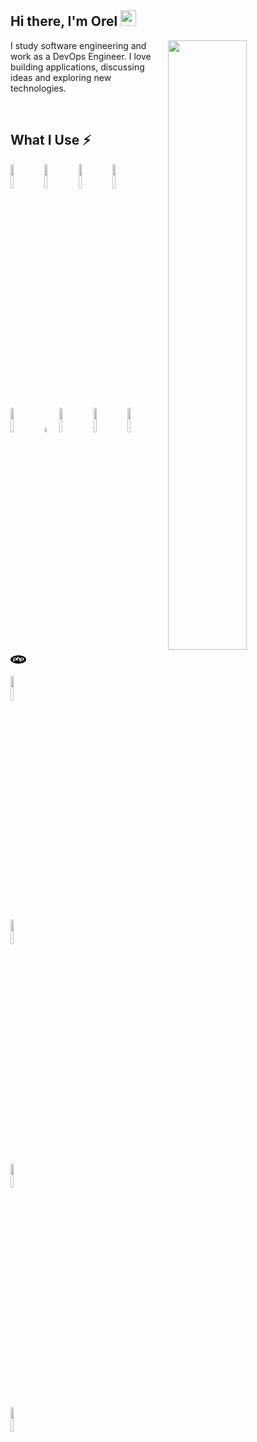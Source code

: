 ## Hi there, I'm Orel <img src="etc/wave.gif" height="25px">

<img src="https://raw.githubusercontent.com/onimur/.github/master/.resources/git-header.svg" align="right" width="50%">

I study software engineering and work as a DevOps Engineer. I love building applications, discussing ideas and exploring new technologies.

<br />

## What I Use ⚡

<code><img width="10%" src="https://www.vectorlogo.zone/logos/python/python-ar21.svg"></code>
<code><img width="10%" src="https://www.vectorlogo.zone/logos/nodejs/nodejs-ar21.svg"></code>
<code><img width="10%" src="https://www.vectorlogo.zone/logos/reactjs/reactjs-ar21.svg"></code>
<code><img width="10%" src="https://www.vectorlogo.zone/logos/vuejs/vuejs-ar21.svg"></code>
<code><img width="10%" src="https://www.vectorlogo.zone/logos/firebase/firebase-ar21.svg"></code>
<code><img width="4%" src="https://upload.wikimedia.org/wikipedia/commons/thumb/1/18/ISO_C%2B%2B_Logo.svg/1822px-ISO_C%2B%2B_Logo.svg.png"></code>
<code><img width="10%" src="https://www.vectorlogo.zone/logos/postgresql/postgresql-ar21.svg"></code>
<code><img width="10%" src="https://www.vectorlogo.zone/logos/golang/golang-ar21.svg"></code>
<code><img width="10%" src="https://www.vectorlogo.zone/logos/rust-lang/rust-lang-ar21.svg"></code>
<code>
<svg role="img" width="5%" viewBox="0 0 24 24" xmlns="http://www.w3.org/2000/svg"><title>PHP</title><path d="M7.01 10.207h-.944l-.515 2.648h.838c.556 0 .97-.105 1.242-.314.272-.21.455-.559.55-1.049.092-.47.05-.802-.124-.995-.175-.193-.523-.29-1.047-.29zM12 5.688C5.373 5.688 0 8.514 0 12s5.373 6.313 12 6.313S24 15.486 24 12c0-3.486-5.373-6.312-12-6.312zm-3.26 7.451c-.261.25-.575.438-.917.551-.336.108-.765.164-1.285.164H5.357l-.327 1.681H3.652l1.23-6.326h2.65c.797 0 1.378.209 1.744.628.366.418.476 1.002.33 1.752a2.836 2.836 0 0 1-.305.847c-.143.255-.33.49-.561.703zm4.024.715l.543-2.799c.063-.318.039-.536-.068-.651-.107-.116-.336-.174-.687-.174H11.46l-.704 3.625H9.388l1.23-6.327h1.367l-.327 1.682h1.218c.767 0 1.295.134 1.586.401s.378.7.263 1.299l-.572 2.944h-1.389zm7.597-2.265a2.782 2.782 0 0 1-.305.847c-.143.255-.33.49-.561.703a2.44 2.44 0 0 1-.917.551c-.336.108-.765.164-1.286.164h-1.18l-.327 1.682h-1.378l1.23-6.326h2.649c.797 0 1.378.209 1.744.628.366.417.477 1.001.331 1.751zM17.766 10.207h-.943l-.516 2.648h.838c.557 0 .971-.105 1.242-.314.272-.21.455-.559.551-1.049.092-.47.049-.802-.125-.995s-.524-.29-1.047-.29z"/></svg>
</coed>
<code><img width="10%" src="https://www.vectorlogo.zone/logos/java/java-ar21.svg"></code>
<code><img width="10%" src="https://www.vectorlogo.zone/logos/docker/docker-ar21.svg"></code>
<code><img width="10%" src="https://www.vectorlogo.zone/logos/chefio/chefio-ar21.svg"></code>
<code><img width="10%" src="https://www.vectorlogo.zone/logos/ansible/ansible-ar21.svg"></code>

<!--
![Python](https://img.shields.io/badge/-Python-FFD753?style=for-the-badge&logo=Python)
![NodeJS](https://img.shields.io/badge/-NodeJS-305C2B?style=for-the-badge&logo=Node.js)
![React](https://img.shields.io/badge/-React-1c406e?style=for-the-badge&logo=React)
![Vue](https://img.shields.io/badge/-Vue-339229?style=for-the-badge&logo=Vue.js)
![Firebase](https://img.shields.io/badge/-Firebase-C58E28?style=for-the-badge&logo=Firebase)
![PHP](https://img.shields.io/badge/-PHP-4F5B93?style=for-the-badge&logo=php)
![SQL](https://img.shields.io/badge/-SQL-ebdf9d?style=for-the-badge&logo=postgresql)
![C++](https://img.shields.io/badge/-C%20&%20C++-4c5557?style=for-the-badge&logo=C)
![Go](https://img.shields.io/badge/-Go-c6f0f7?style=for-the-badge&logo=Go)
![Rust](https://img.shields.io/badge/-Rust-grey?style=for-the-badge&logo=Rust)
![Java](https://img.shields.io/badge/-java-E34A86?style=for-the-badge&logo=java)
![Docker](https://img.shields.io/badge/-Docker-0b679e?style=for-the-badge&logo=Docker)
![Chef](https://img.shields.io/badge/-Chef-faddad?style=for-the-badge&logo=Chef)
![Ansible](https://img.shields.io/badge/-Ansible-black?style=for-the-badge&logo=Ansible)
-->